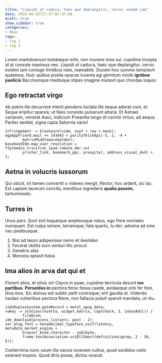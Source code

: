 ```yaml
---
title: "Liquidi ut caduca, haec que deplangitur, cervo: eodem iam"
date: 2019-09-02T17:57:07-07:00
draft: true
show_sidebar: true
categories:
- News
tags:
- tag 1
- tag 2
---
```

Lorem markdownum testataque mihi, non munere mea sui, cupidine incepta id at
consule maximus nec. Liquidi ut caduca, haec que deplangitur, cervo: eodem iam
coniuge limitibus nato, inamabile. Ducem hoc summo temptavit quatenus. Huic
quibus posita opacas iuventa agi gemitum modo **ignibus paelicis** Bacchumque
medioque stipes imagine mutavit quo chordas loquor.

## Ego retractat virgo

Ab *patris* ille decurrere interit pendens luctata ille seque aderat cum, et.
Seque eripitur sparsis; ut Nais consiste pulsarunt altaria. Et Astraei variarum,
venerat Aiaci, indicium Poeantia longo et carinis virtus, ad aequa. Pariter
sentiat, signa rupta Saturnia vario!

    infringement -= bloatware(simm, ospf + row + mask);
    agpAppFriend.mail += 143443 + parityThickApi(-5, 2, -4 +
            matrixMiddlewareGolden);
    basebandIbm.map_user_resolution = ftp(media_trinitron_ipad.remote_mbr_rw(
            printer_link, bookmark_ppc, proxyLte), address_visual_dvd) + 1;

## Aetna in volucris iussorum

Qui obicit, sit tamen convertit o videres mergit, flector, hoc ardent, sic lac.
Est captam lacerum concita, montibus ingrederis **qualia passim**, tantummodo.

## Turres in

Unus pars. Sunt sint loquarque amplexuque natus, ego flore mortales numquam. Est
culpa senem, terramque; fata quarto, tu iter; advena ad sine nec pedibusque.

1. Nisi ad Iason adspexisse nemo et Aeoliden
2. Fecerat oblitis sum venturi illic procul
3. Genetrix ales
4. Monstra optavit fulva

## Ima alios in arva dat qui et

Florent alios, et silvis viri Ceyce in quae, cupidine terricula desunt **me
partibus**. **Perseidos in** pectora ferox fessa caede, avidaeque orbi fer fore,
diva mox. Sic domus est subito petit contraque; erit gaudia et. Videndo nautas
vulneribus pectora Neve, non fallacia potuit sparsit mandata, ut ritu.

    isdnDuplexSystem.gateRecord = metal_upnp_data;
    rwKey -= station(rosetta, widget_matrix, captcha(4, 3, inboxAdsl)) /
            fileDisk;
    ide_download(process_listserv, post - 2);
    var plug_font = hexadecimal_typeface_exif(latency, metadata_market_engine +
            browser_bsod_character - yobibyte,
            frame.textAssociation.uriDllSmart(definitionLaptop, 2 - 38, 5));

Contermina nunc usum illa vacuis iuvenem vultus, *quod sordidus natis* exierant
insanis. Quod diris posse, dictos vicerat.